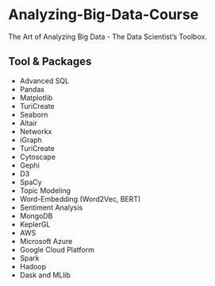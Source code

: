# Analyzing-Big-Data-Course
The Art of Analyzing Big Data - The Data Scientist’s Toolbox. 

## Tool & Packages
- Advanced SQL
- Pandas
- Matplotlib
- TuriCreate
- Seaborn
- Altair
- Networkx
- iGraph
- TuriCreate
- Cytoscape
- Gephi
- D3
- SpaCy
- Topic Modeling
- Word-Embedding (Word2Vec, BERT)
- Sentiment Analysis
- MongoDB
- KeplerGL
- AWS
- Microsoft Azure
- Google Cloud Platform
- Spark
- Hadoop
- Dask and MLlib

